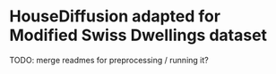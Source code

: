 # HouseDiffusion adapted for Modified Swiss Dwellings dataset

TODO: merge readmes for preprocessing / running it?
